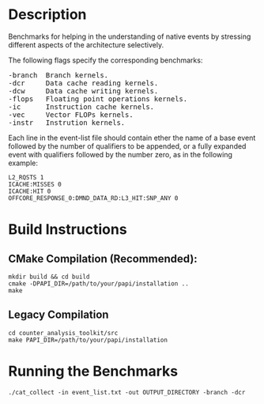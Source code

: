 # Description
Benchmarks for helping in the understanding of native events
by stressing different aspects of the architecture selectively.

The following flags specify the corresponding benchmarks:<br>
<pre>
-branch  Branch kernels.
-dcr     Data cache reading kernels.
-dcw     Data cache writing kernels.
-flops   Floating point operations kernels.
-ic      Instruction cache kernels.
-vec     Vector FLOPs kernels.
-instr   Instrution kernels.
</pre>

Each line in the event-list file should contain ether the name of a base 
event followed by the number of qualifiers to be appended, or a
fully expanded event with qualifiers followed by the number zero, as in
the following example:

```
L2_RQSTS 1
ICACHE:MISSES 0
ICACHE:HIT 0
OFFCORE_RESPONSE_0:DMND_DATA_RD:L3_HIT:SNP_ANY 0
```

# Build Instructions
## CMake Compilation (Recommended):
```
mkdir build && cd build
cmake -DPAPI_DIR=/path/to/your/papi/installation ..
make
```

## Legacy Compilation
```
cd counter_analysis_toolkit/src
make PAPI_DIR=/path/to/your/papi/installation
```

# Running the Benchmarks
```
./cat_collect -in event_list.txt -out OUTPUT_DIRECTORY -branch -dcr
```
